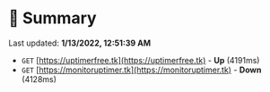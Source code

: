 # 📖 Summary
Last updated: **1/13/2022, 12:51:39 AM**

- `GET` [https://uptimerfree.tk](https://uptimerfree.tk) - **Up** (4191ms)
- `GET` [https://monitoruptimer.tk](https://monitoruptimer.tk) - **Down** (4128ms)
